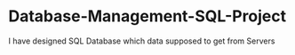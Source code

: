 # Database-Management-SQL-Project
I have designed SQL Database which data supposed to get from Servers
